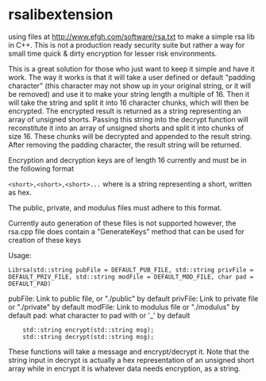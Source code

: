 # rsalibextension
using files at http://www.efgh.com/software/rsa.txt to make a simple rsa lib in C++. This is not a production ready security suite but rather a way for small time quick &amp; dirty encryption for lesser risk environments. 


This is a great solution for those who just want to keep it simple and have it work. The way it works is that it will take a user defined or default "padding character" 
(this character may not show up in your original string, or it will be removed) and use it to make your string length a multiple of 16. Then it will take the string 
and split it into 16 character chunks, which will then be encrypted. The encrypted result is returned as a string representing an array of unsigned shorts.
Passing this string into the decrypt function will reconstitute it into an array of unsigned shorts and split it into chunks of size 16. These chunks will be decrypted
and appended to the result string. After removing the padding character, the result string will be returned. 

Encryption and decryption keys are of length 16 currently and must be in the following format

```<short>,<short>,<short>...```
where <short> is a string representing a short, written as hex. 

The public, private, and modulus files must adhere to this format.

Currently auto generation of these files is not supported however, the rsa.cpp file does contain a "GenerateKeys" method that can be used for creation of these keys

Usage:

```Librsa(std::string pubFile = DEFAULT_PUB_FILE, std::string privFile = DEFAULT_PRIV_FILE, std::string modFile = DEFAULT_MOD_FILE, char pad = DEFAULT_PAD)```

pubFile: Link to public file, or "./public" by default
privFile: Link to private file or "./private" by default
modFile: Link to modulus file or "./modulus" by default
pad: what character to pad with or '_' by default


```   
    std::string encrypt(std::string msg);
    std::string decrypt(std::string msg);
```
These functions will take a message and encrypt/decrypt it. Note that the string input in decrypt is actually a hex representation of an unsigned short array
while in encrypt it is whatever data needs encryption, as a string. 
